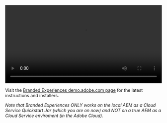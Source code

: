 <video width="100%" controls>
  <source src="https://s7d9.scene7.com/is/content/AdobeDemoLab/aem-branding-wizard/BW_Commercial.mp4" type="video/mp4">
  Your browser does not support the video tag.
</video>

Visit the [Branded Experiences demo.adobe.com page](https://internal.adobedemo.com/content/demo-hub/en/demos/external/branded-experiences.html) for the latest instructions and installers.

*Note that Branded Experiences ONLY works on the local AEM as a Cloud Service Quickstart Jar (which you are on now) and NOT on a true AEM as a Cloud Service enviroment (in the Adobe Cloud).*